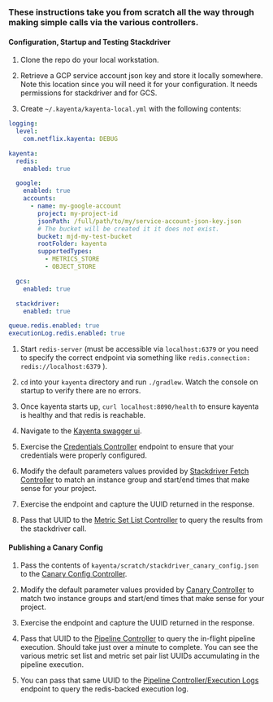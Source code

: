 ### These instructions take you from scratch all the way through making simple calls via the various controllers.

#### Configuration, Startup and Testing Stackdriver
1. Clone the repo do your local workstation.

1. Retrieve a GCP service account json key and store it locally somewhere. Note this location since you will need it for your configuration. It needs permissions for stackdriver and for GCS.

1. Create `~/.kayenta/kayenta-local.yml` with the following contents:
```yaml
logging:
  level:
    com.netflix.kayenta: DEBUG

kayenta:
  redis:
    enabled: true

  google:
    enabled: true
    accounts:
      - name: my-google-account
        project: my-project-id
        jsonPath: /full/path/to/my/service-account-json-key.json
        # The bucket will be created it it does not exist.
        bucket: mjd-my-test-bucket
        rootFolder: kayenta
        supportedTypes:
          - METRICS_STORE
          - OBJECT_STORE

  gcs:
    enabled: true

  stackdriver:
    enabled: true

queue.redis.enabled: true
executionLog.redis.enabled: true
```

1. Start `redis-server` (must be accessible via `localhost:6379` or you need to specify the correct endpoint via something like `redis.connection: redis://localhost:6379` ).

1. `cd` into your `kayenta` directory and run `./gradlew`. Watch the console on startup to verify there are no errors.

1. Once kayenta starts up, `curl localhost:8090/health` to ensure kayenta is healthy and that redis is reachable.

1. Navigate to the [Kayenta swagger ui](http://localhost:8090/swagger-ui.html).

1. Exercise the [Credentials Controller](http://localhost:8090/swagger-ui.html#!/credentials45controller/listUsingGET_1) endpoint to ensure that your credentials were properly configured.

1. Modify the default parameters values provided by [Stackdriver Fetch Controller](http://localhost:8090/swagger-ui.html#!/stackdriver45fetch45controller/queryMetricsUsingPOST_1) to match an instance group and start/end times that make sense for your project.

1. Exercise the endpoint and capture the UUID returned in the response.

1. Pass that UUID to the [Metric Set List Controller](http://localhost:8090/swagger-ui.html#!/metric45set45list45controller/loadMetricSetListUsingGET) to query the results from the stackdriver call. 

#### Publishing a Canary Config
1. Pass the contents of `kayenta/scratch/stackdriver_canary_config.json` to the [Canary Config Controller](http://localhost:8090/swagger-ui.html#!/canary45config45controller/storeCanaryConfigUsingPOST).

1. Modify the default parameter values provided by [Canary Controller](http://localhost:8090/swagger-ui.html#!/canary45controller/initiateCanaryUsingPOST) to match two instance groups and start/end times that make sense for your project.

1. Exercise the endpoint and capture the UUID returned in the response.

1. Pass that UUID to the [Pipeline Controller](http://localhost:8090/swagger-ui.html#!/pipeline45controller/getPipelineUsingGET) to query the in-flight pipeline execution. Should take just over a minute to complete. You can see the various metric set list and metric set pair list UUIDs accumulating in the pipeline execution.

1. You can pass that same UUID to the [Pipeline Controller/Execution Logs](http://localhost:8090/swagger-ui.html#!/pipeline45controller/logsUsingGET) endpoint to query the redis-backed execution log.